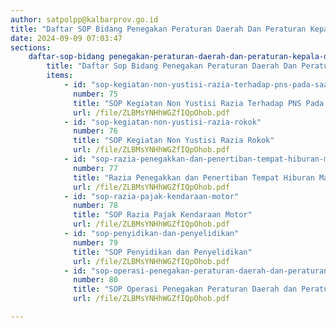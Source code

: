 ```yaml
---
author: satpolpp@kalbarprov.go.id
title: "Daftar SOP Bidang Penegakan Peraturan Daerah Dan Peraturan Kepala Daerah"
date: 2024-09-09 07:03:47
sections:
    daftar-sop-bidang penegakan-peraturan-daerah-dan-peraturan-kepala-daerah:
        title: "Daftar Sop Bidang Penegakan Peraturan Daerah Dan Peraturan Kepala Daerah"
        items:
            - id: "sop-kegiatan-non-yustisi-razia-terhadap-pns-pada-saat-jam-kerja"
              number: 75
              title: "SOP Kegiatan Non Yustisi Razia Terhadap PNS Pada Saat Jam Kerja"
              url: /file/ZLBMsYNHhWGZfIQpOhob.pdf
            - id: "sop-kegiatan-non-yustisi-razia-rokok"
              number: 76
              title: "SOP Kegiatan Non Yustisi Razia Rokok"
              url: /file/ZLBMsYNHhWGZfIQpOhob.pdf
            - id: "sop-razia-penegakkan-dan-penertiban-tempat-hiburan-malam"
              number: 77
              title: "Razia Penegakkan dan Penertiban Tempat Hiburan Malam"
              url: /file/ZLBMsYNHhWGZfIQpOhob.pdf
            - id: "sop-razia-pajak-kendaraan-motor"
              number: 78
              title: "SOP Razia Pajak Kendaraan Motor"
              url: /file/ZLBMsYNHhWGZfIQpOhob.pdf
            - id: "sop-penyidikan-dan-penyelidikan"
              number: 79
              title: "SOP Penyidikan dan Penyelidikan"
              url: /file/ZLBMsYNHhWGZfIQpOhob.pdf
            - id: "sop-operasi-penegakan-peraturan-daerah-dan-peraturan-kepala-daerah"
              number: 80
              title: "SOP Operasi Penegakan Peraturan Daerah dan Peraturan Kepala Daerah"
              url: /file/ZLBMsYNHhWGZfIQpOhob.pdf

---
```

